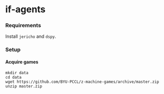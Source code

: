 # if-agents

### Requirements

Install `jericho` and `dspy`.

### Setup

#### Acquire games
```
mkdir data
cd data
wget https://github.com/BYU-PCCL/z-machine-games/archive/master.zip
unzip master.zip
```